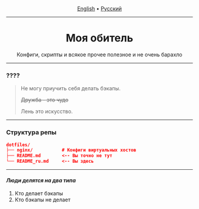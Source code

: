 <p align="center">
  <a href="Readme.md">English</a> • 
  <a href="Readme_ru.md">Русский</a>
</p>

---
<h1 align="center">Моя обитель</h1>
<p align="center">Конфиги, скрипты и  всякое прочее полезное и не очень барахло</p>

---

###  ????
> Не могу приучить себя делать бэкапы.
> 
> ~~Дружба - это чудо~~
> 
> Лень  это искусство.

---

###  Структура репы
```json
dotfiles/
├── nginx/           # Конфиги виртуальных хостов
├── README.md        <-- Вы точно не тут
└── README_ru.md     <-- Вы здесь
```


---

#### *Люди делятся на два типа*
1) Кто делает бэкапы
2) Кто бэкапы не делает
